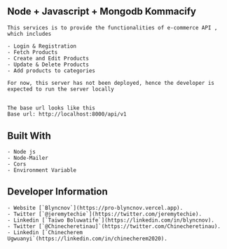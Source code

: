## Node + Javascript + Mongodb Kommacify

    This services is to provide the functionalities of e-commerce API , which includes

    - Login & Registration
    - Fetch Products
    - Create and Edit Products
    - Update & Delete Products
    - Add products to categories

    For now, this server has not been deployed, hence the developer is expected to run the server locally

##

    The base url looks like this
    Base url: http://localhost:8000/api/v1

## Built With

    - Node js
    - Node-Mailer
    - Cors
    - Environment Variable

## Developer Information

    - Website [`Blyncnov`](https://pro-blyncnov.vercel.app).
    - Twitter [`@jeremytechie`](https://twitter.com/jeremytechie).
    - Linkedin [`Taiwo Boluwatife`](https://linkedin.com/in/blyncnov).
    - Twitter [`@Chinecheretinau]`(https://twitter.com/Chinecheretinau).
    - Linkedin [`Chinecherem Ugwuanyi`(https://linkedin.com/in/chinecherem2020).

